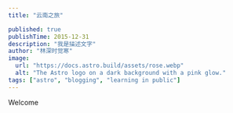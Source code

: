 ```yaml
---
title: "云南之旅"

published: true
publishTime: 2015-12-31
description: "我是描述文字"
author: "林深时觉寒"
image:
  url: "https://docs.astro.build/assets/rose.webp"
  alt: "The Astro logo on a dark background with a pink glow."
tags: ["astro", "blogging", "learning in public"]
---
```


Welcome